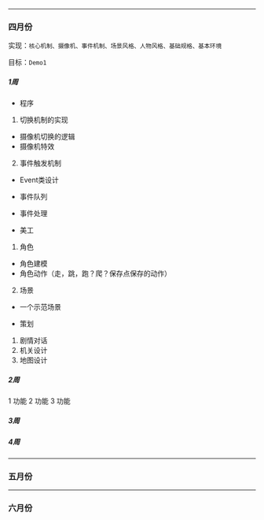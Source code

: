 - - -
### 四月份

实现：``核心机制、摄像机、事件机制、场景风格、人物风格、基础规格、基本环境``

目标：``Demo1``

##### 1周

* 程序
 1. 切换机制的实现
  * 摄像机切换的逻辑
  * 摄像机特效
 2. 事件触发机制
  * Event类设计
  * 事件队列
  * 事件处理

* 美工
 1. 角色
  - 角色建模
  - 角色动作（走，跳，跑？爬？保存点保存的动作）
 2. 场景
  - 一个示范场景

* 策划
 1. 剧情对话
 2. 机关设计
 3. 地图设计

##### 2周

1 功能
2 功能
3 功能

##### 3周

##### 4周

- - -
### 五月份
- - -
### 六月份
